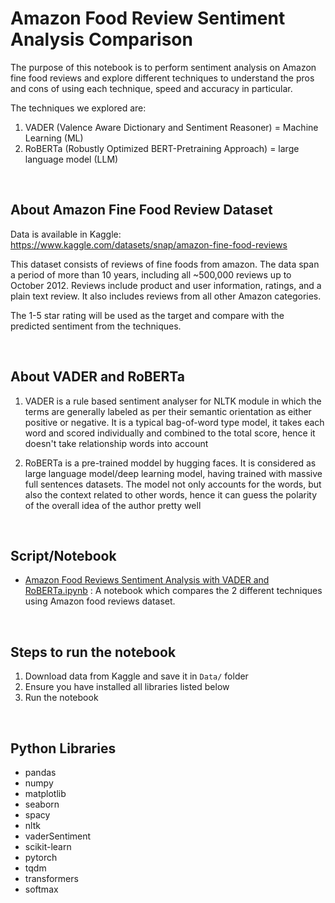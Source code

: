 # Amazon Food Review Sentiment Analysis Comparison

The purpose of this notebook is to perform sentiment analysis on Amazon fine food reviews and explore different techniques to understand the pros and cons of using each technique, speed and accuracy in particular.

The techniques we explored are:
1. VADER (Valence Aware Dictionary and Sentiment Reasoner) = Machine Learning (ML)
2. RoBERTa (Robustly Optimized BERT-Pretraining Approach) = large language model (LLM)

<br>

## About Amazon Fine Food Review Dataset
Data is available in Kaggle: https://www.kaggle.com/datasets/snap/amazon-fine-food-reviews

This dataset consists of reviews of fine foods from amazon. The data span a period of more than 10 years, including all ~500,000 reviews up to October 2012. Reviews include product and user information, ratings, and a plain text review. It also includes reviews from all other Amazon categories.

The 1-5 star rating will be used as the target and compare with the predicted sentiment from the techniques.

<br> 

## About VADER and RoBERTa
1. VADER is a rule based sentiment analyser for NLTK module in which the terms are generally labeled as per their semantic orientation as either positive or negative. It is a typical bag-of-word type model, it takes each word and scored individually and combined to the total score, hence it doesn't take relationship words into account 

2. RoBERTa is a pre-trained moddel by hugging faces. It is considered as large language model/deep learning model, having trained with massive full sentences datasets. The model not only accounts for the words, but also the context related to other words, hence it can guess the polarity of the overall idea of the author pretty well


<br>

## Script/Notebook
- [Amazon Food Reviews Sentiment Analysis with VADER and RoBERTa.ipynb](https://github.com/yvien226/Natural-Language-Processing/blob/main/Food%20Review%20Sentiment%20Analysis%Comparison/Amazon%20Food%20Reviews%20Sentiment%20analysis%20with%20VADER%20and%20RoBERTa.ipynb) : A notebook which compares the 2 different techniques using Amazon food reviews dataset.

<br>

## Steps to run the notebook
1. Download data from Kaggle and save it in `Data/` folder
2. Ensure you have installed all libraries listed below
3. Run the notebook

<br>

## Python Libraries
- pandas
- numpy
- matplotlib
- seaborn
- spacy
- nltk
- vaderSentiment
- scikit-learn
- pytorch
- tqdm
- transformers
- softmax


